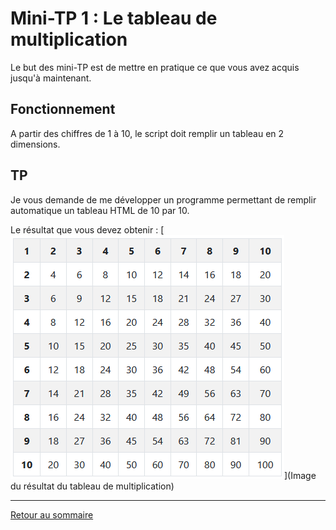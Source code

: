 # Mini-TP 1 : Le tableau de multiplication

Le but des mini-TP est de mettre en pratique ce que vous avez acquis jusqu'à maintenant.

## Fonctionnement

A partir des chiffres de 1 à 10, le script doit remplir un tableau en 2 dimensions.

## TP

Je vous demande de me développer un programme permettant de remplir automatique un tableau HTML de 10 par 10.

Le résultat que vous devez obtenir :
[![image](../ressources/multiplication.png)](Image du résultat du tableau de multiplication)

----------

[Retour au sommaire](00_sommaire.md)